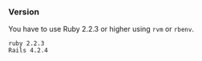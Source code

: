 ### Version

You have to use Ruby 2.2.3 or higher using `rvm` or `rbenv`.

```
ruby 2.2.3
Rails 4.2.4
```